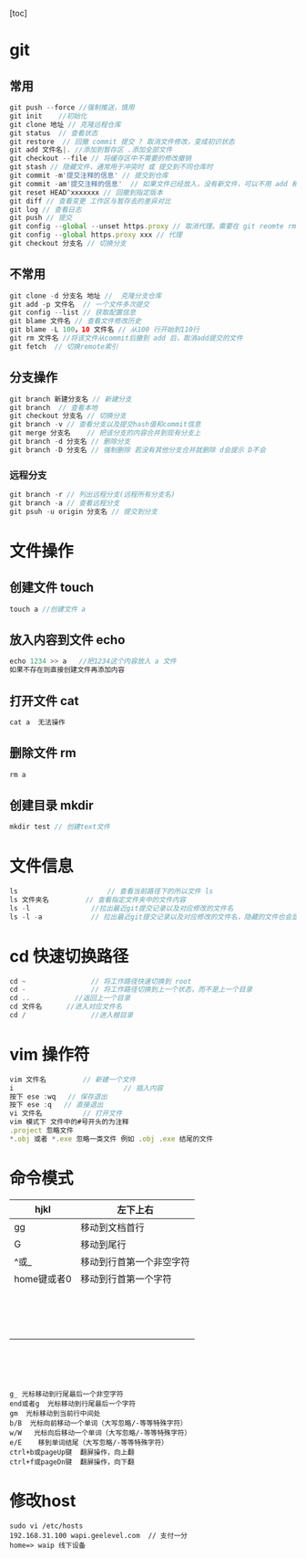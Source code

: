 [toc]

# git

## 常用

```js
git push --force //强制推送，慎用
git init 	//初始化
git clone 地址 // 克隆远程仓库
git status 	// 查看状态
git restore  // 回撤 commit 提交 ? 取消文件修改，变成初识状态
git add 文件名|. //添加到暂存区 .添加全部文件 
git checkout --file // 将缓存区中不需要的修改撤销
git stash // 隐藏文件，通常用于冲突时 或 提交到不同仓库时
git commit -m'提交注释的信息' // 提交到仓库
git commit -am'提交注释的信息'  // 如果文件已经放入，没有新文件，可以不用 add 和 commit 直接用 -am
git reset HEAD^xxxxxxx // 回撤到指定版本  
git diff // 查看变更 工作区与暂存去的差异对比
git log // 查看日志
git push // 提交
git config --global --unset https.proxy // 取消代理。需要在 git reomte rm origin 后操作
git config --global https.proxy xxx // 代理
git checkout 分支名 // 切换分支  
```

## 不常用

```js
git clone -d 分支名 地址 //  克隆分支仓库
git add -p 文件名  // 一个文件多次提交
git config --list // 获取配置信息
git blame 文件名 // 查看文件修改历史
git blame -L 100，10 文件名 // 从100 行开始到110行
git rm 文件名 //将该文件从commit后撤到 add 后，取消add提交的文件
git fetch  // 切换remote索引
```

## 分支操作

```js
git branch 新建分支名 // 新建分支
git branch  // 查看本地
git checkout 分支名 // 切换分支  
git branch -v // 查看分支以及提交hash值和commit信息
git merge 分支名	 // 把该分支的内容合并到现有分支上
git branch -d 分支名 // 删除分支
git branch -D 分支名 // 强制删除 若没有其他分支合并就删除 d会提示 D不会
```

### 远程分支

```js
git branch -r // 列出远程分支(远程所有分支名)
git branch -a // 查看远程分支
git psuh -u origin 分支名 // 提交到分支

```



# 文件操作

##  创建文件 touch 

```js
touch a //创建文件 a 
```

## 放入内容到文件 echo 

```js
echo 1234 >> a   //把1234这个内容放入 a 文件
如果不存在则直接创建文件再添加内容
```

## 打开文件	cat

```js
cat a  无法操作
```

## 删除文件 rm

```js
rm a
```



## 创建目录 mkdir

```js
mkdir test // 创建text文件
```



# 文件信息

```js
ls 						// 查看当前路径下的所以文件 ls
ls 文件夹名 		// 查看指定文件夹中的文件内容
ls -l 				//拉出最近git提交记录以及对应修改的文件名
ls -l -a 			// 拉出最近git提交记录以及对应修改的文件名，隐藏的文件也会显示
```

# cd 快速切换路径

```js
cd ~ 				// 将工作路径快速切换到 root
cd - 				// 将工作路径切换到上一个状态，而不是上一个目录
cd .. 			//返回上一个目录
cd 文件名		//进入对应文件名
cd /				//进入根目录
```



# vim 操作符

```js
vim 文件名 		// 新建一个文件
i							// 插入内容
按下 ese :wq   // 保存退出
按下 ese :q   // 直接退出
vi 文件名			// 打开文件
vim 模式下 文件中的#号开头的为注释
.project 忽略文件
*.obj 或者 *.exe 忽略一类文件 例如 .obj .exe 结尾的文件
```

# 命令模式

| hjkl        | 左下上右                 |
| ----------- | ------------------------ |
| gg          | 移动到文档首行           |
| G           | 移动到尾行               |
| ^或_        | 移动到行首第一个非空字符 |
| home键或者0 | 移动到行首第一个字符     |
|             |                          |
|             |                          |
|             |                          |
|             |                          |
|             |                          |
|             |                          |
|             |                          |
|             |                          |
|             |                          |
|             |                          |
|             |                          |
|             |                          |
|             |                          |
|             |                          |
|             |                          |



```





g_ 光标移动到行尾最后一个非空字符
end或者g 	光标移动到行尾最后一个字符
gm  光标移动到当前行中间处
b/B  光标向前移动一个单词（大写忽略/-等等特殊字符） 
w/W   光标向后移动一个单词（大写忽略/-等等特殊字符）
e/E    移到单词结尾（大写忽略/-等等特殊字符）
ctrl+b或pageUp键  翻屏操作，向上翻
ctrl+f或pageDn键  翻屏操作，向下翻
```



# 修改host 

```
sudo vi /etc/hosts
192.168.31.100 wapi.geelevel.com  // 支付一分
home=> waip 线下设备
```






